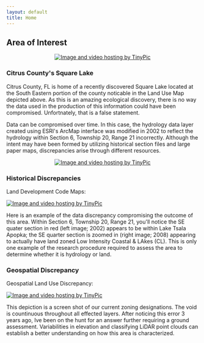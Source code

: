 ```yaml
---
layout: default
title: Home
---
```


## Area of Interest

<p align="center">
  <a href="http://tinypic.com?ref=mrd8x1" target="_blank"><img src="http://i66.tinypic.com/mrd8x1.jpg" border="0" alt="Image and video hosting by TinyPic"></a>
</p>

### Citrus County's Square Lake

Citrus County, FL is home of a recently discovered Square Lake located at the South Eastern portion of the county noticable in the Land Use Map depicted above. As this is an amazing ecological discovery, there is no way the data used in the production of this information could have been compromised. Unfortnately, that is a false statement. 

Data can be compromised over time. In this case, the hydrology data layer created using ESRI's ArcMap interface was modified in 2002 to reflect the hydrology within Section 6, Township 20, Range 21 incorrectly. Although the intent may have been formed by utilizing historical section files and large paper maps, discrepancies arise through different resources.

<p align="center">
 <a href="http://tinypic.com?ref=6f6teb" target="_blank"><img src="http://i67.tinypic.com/6f6teb.gif" border="0" alt="Image and video hosting by TinyPic"></a>
</p>

### Historical Discrepancies

Land Development Code Maps:

<a href="http://tinypic.com?ref=9k0xf8" target="_blank"><img src="http://i66.tinypic.com/9k0xf8.jpg" border="0" alt="Image and video hosting by TinyPic"></a>

Here is an example of the data discrepancy compromising the outcome of this area. Within Section 6, Township 20, Range 21, you'll notice the SE quater section in red (left image; 2002) appears to be within Lake Tsala Apopka; the SE quarter section is zoomed in (right image; 2008) appearing to actually have land zoned Low Intensity Coastal & LAkes (CL). This is only one example of the research procedure required to assess the area to determine whether it is hydrology or land.

### Geospatial Discrepancy

Geospatial Land Use Discrepancy:

<a href="http://tinypic.com?ref=w048zp" target="_blank"><img src="http://i67.tinypic.com/w048zp.gif" border="0" alt="Image and video hosting by TinyPic"></a>
<body class="theme-base-0d"></body>

This depiction is a screen shot of our current zoning designations. The void is countinuous throughout all effected layers. After noticing this error 3 years ago, Ive been on the hunt for an answer further requiring a ground assessment. Variabilities in elevation and classifying LiDAR point clouds can establish a better understanding on how this area is characterized.
